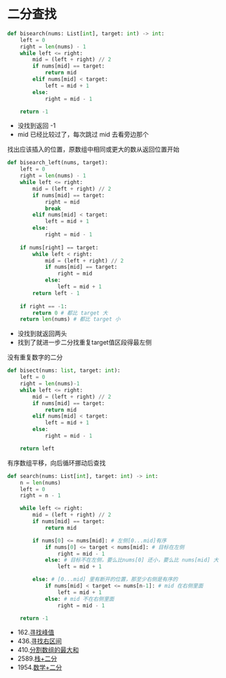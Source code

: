 # 二分查找

```python
def bisearch(nums: List[int], target: int) -> int:
    left = 0
    right = len(nums) - 1
    while left <= right:
        mid = (left + right) // 2
        if nums[mid] == target:
            return mid
        elif nums[mid] < target:
            left = mid + 1
        else:
            right = mid - 1

    return -1
```

- 没找到返回 -1
- mid 已经比较过了，每次跳过 mid 去看旁边那个



找出应该插入的位置，原数组中相同或更大的数从返回位置开始

```python
def bisearch_left(nums, target):
    left = 0
    right = len(nums) - 1
    while left <= right:
        mid = (left + right) // 2
        if nums[mid] == target:
            right = mid
            break
        elif nums[mid] < target:
            left = mid + 1
        else:
            right = mid - 1
    
    if nums[right] == target:
        while left < right:
            mid = (left + right) // 2
            if nums[mid] == target:
                right = mid
            else:
                left = mid + 1
        return left - 1
        
    if right == -1:
        return 0 # 都比 target 大
    return len(nums) # 都比 target 小
```

- 没找到就返回两头
- 找到了就进一步二分找重复target值区段得最左侧



没有重复数字的二分

```python
def bisect(nums: list, target: int):
    left = 0
    right = len(nums)-1
    while left <= right:
        mid = (left + right) // 2
        if nums[mid] == target:
            return mid
        elif nums[mid] < target:
            left = mid + 1
        else:
            right = mid - 1

    return left
```



有序数组平移，向后循环挪动后查找

```python
def search(nums: List[int], target: int) -> int:
    n = len(nums)
    left = 0
    right = n - 1

    while left <= right:
        mid = (left + right) // 2
        if nums[mid] == target:
            return mid

        if nums[0] <= nums[mid]: # 左侧[0...mid]有序
            if nums[0] <= target < nums[mid]: # 目标在左侧
                right = mid - 1
            else: # 目标不在左侧，要么比nums[0] 还小，要么比 nums[mid] 大
                left = mid + 1

        else: # [0...mid] 里有断开的位置，那至少右侧是有序的
            if nums[mid] < target <= nums[n-1]: # mid 在右侧里面
                left = mid + 1
            else: # mid 不在右侧里面
                right = mid - 1

    return -1
```



- 162.[寻找峰值](https://leetcode.cn/problems/find-peak-element/)
- 436.[寻找右区间](https://leetcode.cn/problems/find-right-interval/)
- 410.[分割数组的最大和](https://leetcode.cn/problems/split-array-largest-sum/solutions/)
- 2589.[栈+二分](https://leetcode.cn/problems/minimum-time-to-complete-all-tasks/)
- 1954.[数学+二分](https://leetcode.cn/problems/minimum-garden-perimeter-to-collect-enough-apples)

